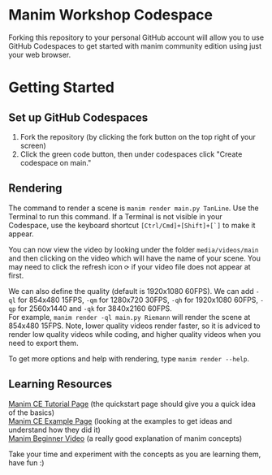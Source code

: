 # Manim Workshop Codespace

Forking this repository to your personal GitHub
account will allow you to use GitHub Codespaces
to get started with manim community edition using
just your web browser.

# Getting Started

## Set up GitHub Codespaces

1. Fork the repository (by clicking the fork button on the top right of your screen)
2. Click the green code button, then under codespaces click "Create codespace on main."

## Rendering 

The command to render a scene is `manim render main.py TanLine`. Use the Terminal to run this command. If a Terminal is not visible in your Codespace, use the keyboard shortcut ``[Ctrl/Cmd]+[Shift]+[`]`` to make it appear.

You can now view the video by looking under the folder `media/videos/main` and then clicking on the video which will have the name of your scene. You may need to click the refresh icon `⟳` if your video file does not appear at first.

We can also define the quality (default is 1920x1080 60FPS). We can add `-ql` for 854x480 15FPS, `-qm` for 1280x720 30FPS, `-qh` for 1920x1080 60FPS, `-qp` for 2560x1440 and `-qk` for 3840x2160 60FPS. \
For example, `manim render -ql main.py Riemann` will render the scene at 854x480 15FPS. Note, lower quality videos render faster, so it is adviced to render low quality videos while coding, and higher quality videos when you need to export them. 

To get more options and help with rendering, type `manim render --help`.

## Learning Resources 

[Manim CE Tutorial Page](https://docs.manim.community/en/stable/tutorials/index.html) (the quickstart page should give you a quick idea of the basics) \
[Manim CE Example Page](https://docs.manim.community/en/stable/examples.html) (looking at the examples to get ideas and understand how they did it) \
[Manim Beginner Video](https://www.youtube.com/watch?v=KHGoFDB-raE) (a really good explanation of manim concepts)

Take your time and experiment with the concepts as you are learning them, have fun :)

